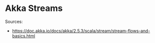 # Akka Streams

Sources:

* https://doc.akka.io/docs/akka/2.5.3/scala/stream/stream-flows-and-basics.html